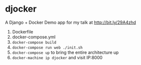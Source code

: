 # djocker

A Django + Docker Demo app for my talk at http://bit.ly/29A4zhd


1. Dockerfile
1. docker-compose.yml
1. `docker-compose build`
1. `docker-compose run web ./init.sh`
1. `docker-compose up` to bring the entire architecture up
1. `docker-machine ip djocker` and visit IP:8000
